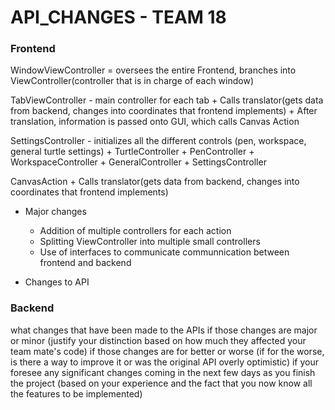 # API_CHANGES - TEAM 18

### Frontend

WindowViewController = oversees the entire Frontend, branches into ViewController(controller that is in charge of each window)

TabViewController - main controller for each tab
	+ Calls translator(gets data from backend, changes into coordinates that frontend implements)
	+ After translation, information is passed onto GUI, which calls Canvas Action

SettingsController - initializes all the different controls (pen, workspace, general turtle settings)
	+ TurtleController
	+ PenController 
	+ WorkspaceController 
	+ GeneralController 
	+ SettingsController

CanvasAction
	+ Calls translator(gets data from backend, changes into coordinates that frontend implements)
	
+ Major changes
	+ Addition of multiple controllers for each action
	+ Splitting ViewController into multiple small controllers
	+ Use of interfaces to communicate communnication between frontend and backend
	
+ Changes to API
	
	
	


### Backend

what changes that have been made to the APIs
if those changes are major or minor (justify your distinction based on how much they affected your team mate's code)
if those changes are for better or worse (if for the worse, is there a way to improve it or was the original API overly optimistic)
if your foresee any significant changes coming in the next few days as you finish the project (based on your experience and the fact that you now know all the features to be implemented)